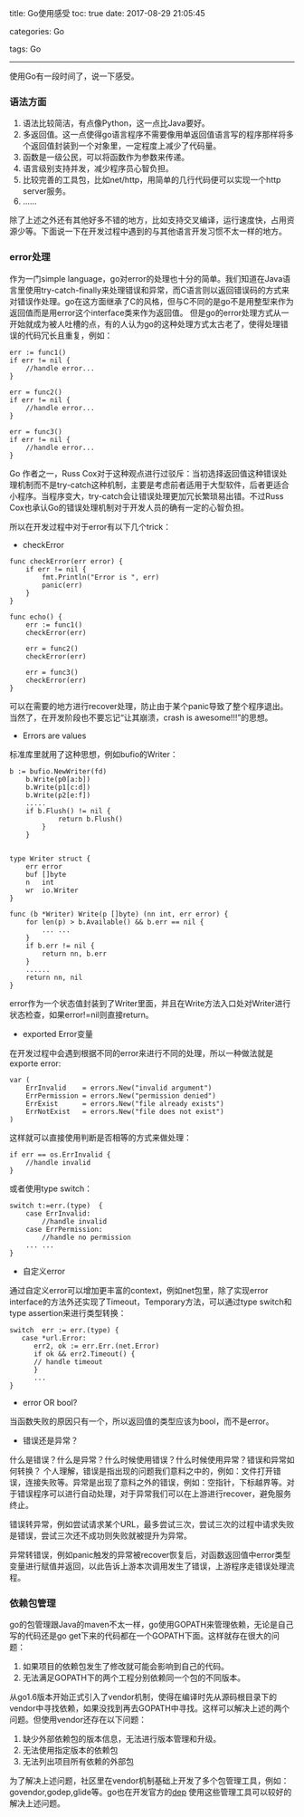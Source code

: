 title: Go使用感受
toc: true
date: 2017-08-29 21:05:45

categories: Go

tags: Go

---

使用Go有一段时间了，说一下感受。
### 语法方面
1. 语法比较简洁，有点像Python，这一点比Java要好。
2. 多返回值。这一点使得go语言程序不需要像用单返回值语言写的程序那样将多个返回值封装到一个对象里，一定程度上减少了代码量。
3. 函数是一级公民，可以将函数作为参数来传递。
4. 语言级别支持并发，减少程序员心智负担。
5. 比较完善的工具包，比如net/http，用简单的几行代码便可以实现一个http server服务。
6. ……

除了上述之外还有其他好多不错的地方，比如支持交叉编译，运行速度快，占用资源少等。下面说一下在开发过程中遇到的与其他语言开发习惯不太一样的地方。

### error处理

作为一门simple language，go对error的处理也十分的简单。我们知道在Java语言里使用try-catch-finally来处理错误和异常，而C语言则以返回错误码的方式来对错误作处理。go在这方面继承了C的风格，但与C不同的是go不是用整型来作为返回值而是用error这个interface类来作为返回值。
但是go的error处理方式从一开始就成为被人吐槽的点，有的人认为go的这种处理方式太古老了，使得处理错误的代码冗长且重复，例如：

```golang
err := func1()
if err != nil {
    //handle error...
}

err = func2()
if err != nil {
    //handle error...
}

err = func3()
if err != nil {
    //handle error...
}
```
Go 作者之一，Russ Cox对于这种观点进行过驳斥：当初选择返回值这种错误处理机制而不是try-catch这种机制，主要是考虑前者适用于大型软件，后者更适合小程序。当程序变大，try-catch会让错误处理更加冗长繁琐易出错。不过Russ Cox也承认Go的错误处理机制对于开发人员的确有一定的心智负担。

所以在开发过程中对于error有以下几个trick：
- checkError


```golang
func checkError(err error) {
    if err != nil {
        fmt.Println("Error is ", err)
        panic(err)
    }
}

func echo() {
    err := func1()
    checkError(err)

    err = func2()
    checkError(err)

    err = func3()
    checkError(err)
}
```
可以在需要的地方进行recover处理，防止由于某个panic导致了整个程序退出。当然了，在开发阶段也不要忘记“让其崩溃，crash is awesome!!!”的思想。

- Errors are values

标准库里就用了这种思想，例如bufio的Writer：

```golang
b := bufio.NewWriter(fd)
    b.Write(p0[a:b])
    b.Write(p1[c:d])
    b.Write(p2[e:f])
    .....
    if b.Flush() != nil {
            return b.Flush()
        }
    }
    
```

```golang
type Writer struct {
    err error
    buf []byte
    n   int
    wr  io.Writer
}

func (b *Writer) Write(p []byte) (nn int, err error) {
    for len(p) > b.Available() && b.err == nil {
        ... ...
    }
    if b.err != nil {
        return nn, b.err
    }
    ......
    return nn, nil
}

```
error作为一个状态值封装到了Writer里面，并且在Write方法入口处对Writer进行状态检查，如果error!=nil则直接return。

- exported Error变量

在开发过程中会遇到根据不同的error来进行不同的处理，所以一种做法就是exporte error:

```goalng
var (
    ErrInvalid    = errors.New("invalid argument")
    ErrPermission = errors.New("permission denied")
    ErrExist      = errors.New("file already exists")
    ErrNotExist   = errors.New("file does not exist")
)
```
这样就可以直接使用判断是否相等的方式来做处理：

```golang
if err == os.ErrInvalid {
    //handle invalid
}
```
或者使用type switch：

```golang
switch t:=err.(type)  {
    case ErrInvalid:
        //handle invalid
    case ErrPermission:
        //handle no permission
    ... ...
}
```

- 自定义error

通过自定义error可以增加更丰富的context，例如net包里，除了实现error interface的方法外还实现了Timeout，Temporary方法，可以通过type switch和type assertion来进行类型转换：

```golang
switch  err := err.(type) {
   case *url.Error:
	  err2, ok := err.Err.(net.Error)
	  if ok && err2.Timeout() {
	  // handle timeout
	  }
	  ...
}
```

- error OR bool?

当函数失败的原因只有一个，所以返回值的类型应该为bool，而不是error。

- 错误还是异常？

什么是错误？什么是异常？什么时候使用错误？什么时候使用异常？错误和异常如何转换？
个人理解，错误是指出现的问题我们意料之中的，例如：文件打开错误，连接失败等。异常是出现了意料之外的错误，例如：空指针，下标越界等。对于错误程序可以进行自动处理，对于异常我们可以在上游进行recover，避免服务终止。

错误转异常，例如尝试请求某个URL，最多尝试三次，尝试三次的过程中请求失败是错误，尝试三次还不成功则失败就被提升为异常。

异常转错误，例如panic触发的异常被recover恢复后，对函数返回值中error类型变量进行赋值并返回，以此告诉上游本次调用发生了错误，上游程序走错误处理流程。

### 依赖包管理

go的包管理跟Java的maven不太一样，go使用GOPATH来管理依赖，无论是自己写的代码还是go get下来的代码都在一个GOPATH下面。这样就存在很大的问题：

1. 如果项目的依赖包发生了修改就可能会影响到自己的代码。
2. 无法满足GOPATH下的两个工程分别依赖同一个包的不同版本。

从go1.6版本开始正式引入了vendor机制，使得在编译时先从源码根目录下的vendor中寻找依赖，如果没找到再去GOPATH中寻找。这样可以解决上述的两个问题。但使用vendor还存在以下问题：

1. 缺少外部依赖包的版本信息，无法进行版本管理和升级。
2. 无法使用指定版本的依赖包
3. 无法列出项目所有依赖的外部包

为了解决上述问题，社区里在vendor机制基础上开发了多个包管理工具，例如：govendor,godep,glide等。go也在开发官方的[dep](https://github.com/golang/dep) 使用这些管理工具可以较好的解决上述问题。
